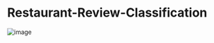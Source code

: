 # Restaurant-Review-Classification
![image](https://github.com/user-attachments/assets/5ec24696-1f95-4f85-8844-75678b87c239)
